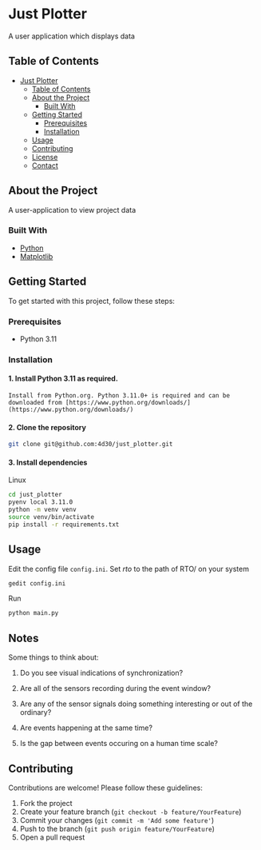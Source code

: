 # Just Plotter

A user application which displays data

## Table of Contents

- [Just Plotter](#just-plotter)
  - [Table of Contents](#table-of-contents)
  - [About the Project](#about-the-project)
    - [Built With](#built-with)
  - [Getting Started](#getting-started)
    - [Prerequisites](#prerequisites)
    - [Installation](#installation)
  - [Usage](#usage)
  - [Contributing](#contributing)
  - [License](#license)
  - [Contact](#contact)

## About the Project

A user-application to view project data

### Built With

- [Python](https://www.python.org/)
- [Matplotlib](https://matplotlib.org/)

## Getting Started

To get started with this project, follow these steps:

### Prerequisites

- Python 3.11

### Installation

#### 1. Install Python 3.11 as required.

    Install from Python.org. Python 3.11.0+ is required and can be downloaded from [https://www.python.org/downloads/](https://www.python.org/downloads/)

#### 2. Clone the repository
   ```sh
   git clone git@github.com:4d30/just_plotter.git
   ```

#### 3. Install dependencies
   Linux
   ```sh
   cd just_plotter
   pyenv local 3.11.0
   python -m venv venv
   source venv/bin/activate
   pip install -r requirements.txt
   ```

## Usage

Edit the config file `config.ini`. Set *rto* to the path of RTO/ on your system 
```sh
gedit config.ini
```
Run
```sh
python main.py
```

## Notes

Some things to think about:

1. Do you see visual indications of synchronization? 

2. Are all of the sensors recording during the event window?

3. Are any of the sensor signals doing something interesting or out of the
   ordinary?

4. Are events happening at the same time?

5. Is the gap between events occuring on a human time scale?

## Contributing

Contributions are welcome! Please follow these guidelines:

1. Fork the project
2. Create your feature branch (`git checkout -b feature/YourFeature`)
3. Commit your changes (`git commit -m 'Add some feature'`)
4. Push to the branch (`git push origin feature/YourFeature`)
5. Open a pull request

